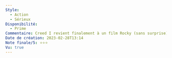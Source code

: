 ```yaml
---
Style:
  - Action
  - Sérieux
Disponibilité:
  - Prime
Commentaire: Creed I revient finalement à un film Rocky (sans surprise) contemporain (2015+). Rien de trop nouveau. C’est beau et bien filmé. Les acteurs sont plutôt bons.
Date de création: 2023-02-28T13:14
Note finale/5: ⭐⭐⭐
Vu: true
---
```

